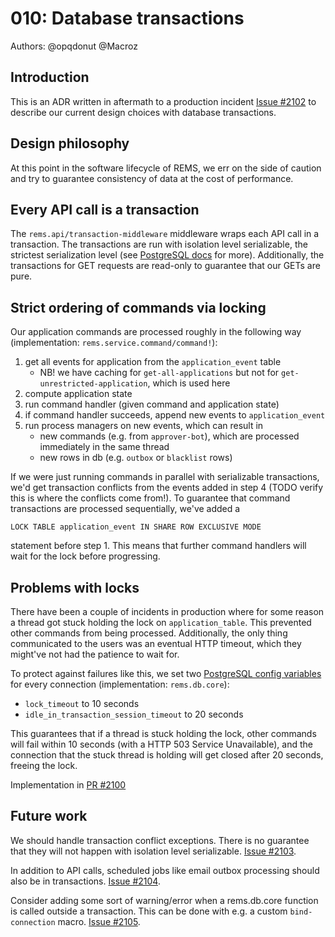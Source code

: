 # 010: Database transactions

Authors: @opqdonut @Macroz

## Introduction

This is an ADR written in aftermath to a production incident [Issue #2102]
to describe our current design choices with database transactions.

[Issue #2102]: https://github.com/CSCfi/rems/issues/2101

## Design philosophy

At this point in the software lifecycle of REMS, we err on the side of
caution and try to guarantee consistency of data at the cost of
performance.

## Every API call is a transaction

The `rems.api/transaction-middleware` middleware wraps each API call
in a transaction. The transactions are run with isolation level
serializable, the strictest serialization level (see [PostgreSQL docs]
for more). Additionally, the transactions for GET requests are
read-only to guarantee that our GETs are pure.

[PostgreSQL docs]: https://www.postgresql.org/docs/9.6/transaction-iso.html

## Strict ordering of commands via locking

Our application commands are processed roughly in the following way
(implementation: `rems.service.command/command!`):

1. get all events for application from the `application_event` table
   - NB! we have caching for `get-all-applications` but not for `get-unrestricted-application`, which is used here
2. compute application state
3. run command handler (given command and application state)
4. if command handler succeeds, append new events to `application_event`
5. run process managers on new events, which can result in
   - new commands (e.g. from `approver-bot`), which are processed immediately in the same thread
   - new rows in db (e.g. `outbox` or `blacklist` rows)

If we were just running commands in parallel with serializable
transactions, we'd get transaction conflicts from the events added in
step 4 (TODO verify this is where the conflicts come from!). To
guarantee that command transactions are processed sequentially, we've
added a

    LOCK TABLE application_event IN SHARE ROW EXCLUSIVE MODE

statement before step 1. This means that further command handlers will
wait for the lock before progressing.

## Problems with locks

There have been a couple of incidents in production where for some
reason a thread got stuck holding the lock on `application_table`.
This prevented other commands from being processed. Additionally, the
only thing communicated to the users was an eventual HTTP timeout,
which they might've not had the patience to wait for.

To protect against failures like this, we set two [PostgreSQL config
variables] for every connection (implementation: `rems.db.core`):
- `lock_timeout` to 10 seconds
- `idle_in_transaction_session_timeout` to 20 seconds

This guarantees that if a thread is stuck holding the lock, other
commands will fail within 10 seconds (with a HTTP 503 Service
Unavailable), and the connection that the stuck thread is holding will
get closed after 20 seconds, freeing the lock.

Implementation in [PR #2100]

[PostgreSQL config variables]: https://www.postgresql.org/docs/9.6/runtime-config-client.html
[PR #2100]: https://github.com/CSCfi/rems/pull/2100

## Future work

We should handle transaction conflict exceptions. There is no
guarantee that they will not happen with isolation level serializable. [Issue #2103].

[Issue #2103]: https://github.com/CSCfi/rems/issues/2103

In addition to API calls, scheduled jobs like email outbox processing
should also be in transactions. [Issue #2104].

[Issue #2104]: https://github.com/CSCfi/rems/issues/2104

Consider adding some sort of warning/error when a rems.db.core
function is called outside a transaction. This can be done with e.g. a
custom `bind-connection` macro. [Issue #2105].

[Issue #2105]: https://github.com/CSCfi/rems/issues/2105
